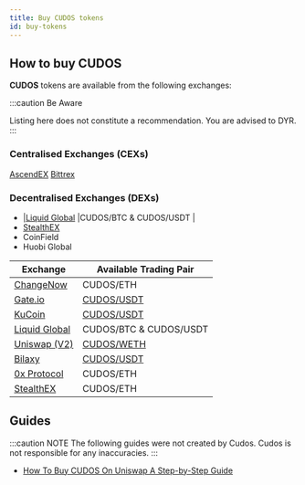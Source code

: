 ```yaml
---
title: Buy CUDOS tokens
id: buy-tokens
---
```


## How to buy CUDOS

**CUDOS** tokens are available from the following exchanges:

:::caution Be Aware

Listing here does not constitute a recommendation. You are advised to DYR.
:::

### Centralised Exchanges (CEXs)

[AscendEX](https://ascendex.com/en/global-digital-asset-platform)
[Bittrex](https://global.bittrex.com/)

### Decentralised Exchanges (DEXs)

- |[Liquid Global](https://www.liquid.com/) |CUDOS/BTC & CUDOS/USDT |
- [StealthEX](https://stealthex.io/) 
- CoinField
- Huobi Global

|**Exchange**|**Available Trading Pair**|
| - | - |
[ChangeNow](https://changenow.io/)|CUDOS/ETH|
|[Gate.io](https://www.gate.io/)|[CUDOS/USDT](https://gate.io/trade/cudos_usdt)|
|[KuCoin](https://www.kucoin.com/)|[CUDOS/USDT](https://trade.kucoin.com/CUDOS-USDT)|
[Liquid Global](https://www.liquid.com/) |CUDOS/BTC & CUDOS/USDT |
|[Uniswap (V2)](https://uniswap.org/)|[CUDOS/WETH](https://app.uniswap.org/#/swap?inputCurrency=0x817bbDbC3e8A1204f3691d14bB44992841e3dB35&outputCurrency=0xc02aaa39b223fe8d0a0e5c4f27ead9083c756cc2)|
|[Bilaxy](https://bilaxy.com/)|[CUDOS/USDT](https://bilaxy.com/trade/CUDOS_USDT)|
|[0x Protocol](https://matcha.xyz/)| CUDOS/ETH |
|[StealthEX](https://stealthex.io/) | CUDOS/ETH|


## Guides

:::caution NOTE 
The following guides were not created by Cudos. Cudos is not responsible for any inaccuracies.
:::

- [How To Buy CUDOS On Uniswap A Step-by-Step Guide](https://www.pickacrypto.com/how-to-buy-cudos-token/)

